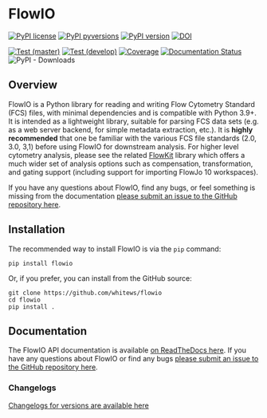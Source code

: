 # FlowIO

[![PyPI license](https://img.shields.io/pypi/l/flowio.svg?colorB=dodgerblue)](https://pypi.python.org/pypi/flowio/)
[![PyPI pyversions](https://img.shields.io/pypi/pyversions/flowio.svg)](https://pypi.python.org/pypi/flowio/)
[![PyPI version](https://img.shields.io/pypi/v/flowio.svg?colorB=blue)](https://pypi.python.org/pypi/flowio/)
[![DOI](https://zenodo.org/badge/14634514.svg)](https://zenodo.org/badge/latestdoi/14634514)


[![Test (master)](https://github.com/whitews/FlowIO/actions/workflows/tests_master.yml/badge.svg)](https://github.com/whitews/FlowIO/actions/workflows/tests_master.yml)
[![Test (develop)](https://github.com/whitews/FlowIO/actions/workflows/tests_develop.yml/badge.svg)](https://github.com/whitews/FlowIO/actions/workflows/tests_develop.yml)
[![Coverage](https://codecov.io/gh/whitews/FlowIO/branch/master/graph/badge.svg)](https://codecov.io/gh/whitews/flowio)
[![Documentation Status](https://readthedocs.org/projects/flowio/badge/?version=latest)](https://flowio.readthedocs.io/en/latest/?badge=latest)
![PyPI - Downloads](https://img.shields.io/pypi/dm/flowio)

## Overview

FlowIO is a Python library for reading and writing Flow Cytometry Standard (FCS)
files, with minimal dependencies and is compatible with Python 3.9+. It is intended 
as a lightweight library, suitable for parsing FCS data sets (e.g. as a web server 
backend, for simple metadata extraction, etc.). It is **highly recommended** that 
one be familiar with the various FCS file standards (2.0, 3.0, 3,1) before using 
FlowIO for downstream analysis. For higher level cytometry analysis, please see the 
related [FlowKit](https://github.com/whitews/FlowKit) library which offers a much 
wider set of analysis options such as compensation, transformation, and gating 
support (including support for importing FlowJo 10 workspaces).

If you have any questions about FlowIO, find any bugs, or feel something is missing 
from the documentation [please submit an issue to the GitHub repository here](https://github.com/whitews/FlowIO/issues/new/).

## Installation

The recommended way to install FlowIO is via the `pip` command:

```
pip install flowio
```

Or, if you prefer, you can install from the GitHub source:

```
git clone https://github.com/whitews/flowio
cd flowio
pip install .
```

## Documentation

The FlowIO API documentation is available [on ReadTheDocs here](https://flowio.readthedocs.io/en/latest/?badge=latest). If you have any questions about FlowIO or find any bugs [please submit an issue to the GitHub repository here](https://github.com/whitews/FlowIO/issues/new/).

### Changelogs

[Changelogs for versions are available here](https://github.com/whitews/FlowIO/releases)

